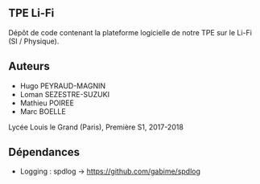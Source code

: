 ## TPE Li-Fi

Dépôt de code contenant la plateforme logicielle de notre TPE sur le Li-Fi (SI / Physique).

## Auteurs
- Hugo PEYRAUD-MAGNIN
- Loman SEZESTRE-SUZUKI
- Mathieu POIREE
- Marc BOELLE

Lycée Louis le Grand (Paris), Première S1, 2017-2018

## Dépendances

- Logging : spdlog -> https://github.com/gabime/spdlog
